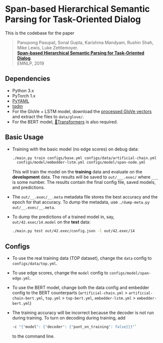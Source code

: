 # Span-based Hierarchical Semantic Parsing for Task-Oriented Dialog

This is the codebase for the paper
> Panupong Pasupat, Sonal Gupta, Karishma Mandyam, Rushin Shah, Mike Lewis, Luke Zettlemoyer.  
> [**Span-based Hierarchical Semantic Parsing for Task-Oriented Dialog**](https://www.aclweb.org/anthology/D19-1163/).  
> EMNLP, 2019

## Dependencies

* Python 3.x
* PyTorch 1.x
* [PyYAML](https://pypi.org/project/PyYAML/)
* [tqdm](https://github.com/tqdm/tqdm/)
* For the GloVe + LSTM model,
  download the [processed GloVe vectors](https://nlp.stanford.edu/projects/phrasenode/glove.6B.200d.processed.zip)
  and extract the files to `data/glove/`.
* For the BERT model, [🤗Transformers](https://github.com/huggingface/transformers) is also required.

## Basic Usage

* Training with the basic model (no edge scores) on debug data:
  ```bash
  ./main.py train configs/base.yml configs/data/artificial-chain.yml \
    configs/model/embedder-lstm.yml configs/model/span-node.yml
  ```
  This will train the model on the **training** data and evaluate on the **development** data.
  The results will be saved to `out/___.exec/` where `___` is some number. The results contain
  the final config file, saved models, and predictions.

* The `out/__.exec/__.meta` metadata file stores the best accuracy and the epoch for that accuracy.
  To dump the metadata, use `./dump-meta.py out/__.exec/__.meta`.
  
* To dump the predictions of a trained model in, say, `out/42.exec/14.model` on the **test** data:
  ```bash
  ./main.py test out/42.exec/config.json -l out/42.exec/14
  ```
## Configs

* To use the real training data (TOP dataset), change the `data` config to `configs/data/top.yml`.

* To use edge scores, change the `model` config to `configs/model/span-edge.yml`.

* To use the BERT model, change both the data config and embedder config to the BERT counterparts
  (`artificial-chain.yml` > `artificial-chain-bert.yml`, `top.yml` > `top-bert.yml`,
  `embedder-lstm.yml` > `embedder-bert.yml`)

* The training accuracy will be incorrect because the decoder is not run during training.
  To turn on decoding during training, add
  ```bash
  -c "{"model": {"decoder": {"punt_on_training": false}}}"`
  ```
  to the command line.


